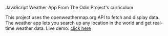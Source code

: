 JavaScript Weather App
From The Odin Project's curriculum

This project uses the openweathermap.org API to fetch and display data. The weather app lets you search up any location in the world and get real-time weather data.
Live demo: [click here](https://rawcdn.githack.com/RumenZaechki/Weather-app/9c6ecce20411cd5810353c955ed26321630df9a9/static/index.html)
